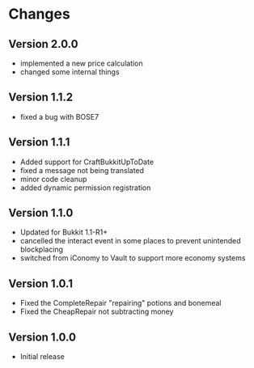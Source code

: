 Changes
=======

Version 2.0.0
-------------
- implemented a new price calculation
- changed some internal things

Version 1.1.2
-------------
- fixed a bug with BOSE7

Version 1.1.1
-------------
- Added support for CraftBukkitUpToDate
- fixed a message not being translated
- minor code cleanup
- added dynamic permission registration

Version 1.1.0
-------------
- Updated for Bukkit 1.1-R1+
- cancelled the interact event in some places to prevent unintended blockplacing
- switched from iConomy to Vault to support more economy systems

Version 1.0.1
-------------
- Fixed the CompleteRepair "repairing" potions and bonemeal
- Fixed the CheapRepair not subtracting money

Version 1.0.0
-------------
- Initial release
